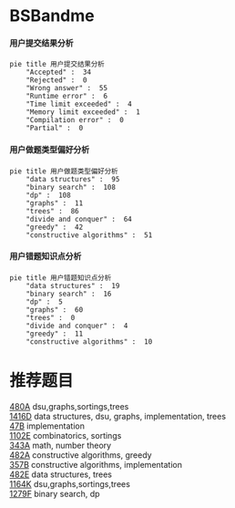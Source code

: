 # BSBandme

<!-- tabs:start -->



#### **用户提交结果分析**

```mermaid
pie title 用户提交结果分析
    "Accepted" :  34
    "Rejected" :  0
    "Wrong answer" :  55
    "Runtime error" :  6
    "Time limit exceeded" :  4
    "Memory limit exceeded" :  1
    "Compilation error" :  0
    "Partial" :  0
```

#### **用户做题类型偏好分析**

```mermaid
pie title 用户做题类型偏好分析
    "data structures" :  95
    "binary search" :  108
    "dp" :  108
    "graphs" :  11
    "trees" :  86
    "divide and conquer" :  64
    "greedy" :  42
    "constructive algorithms" :  51
```
#### **用户错题知识点分析**

```mermaid
pie title 用户错题知识点分析
    "data structures" :  19
    "binary search" :  16
    "dp" :  5
    "graphs" :  60
    "trees" :  0
    "divide and conquer" :  4
    "greedy" :  11
    "constructive algorithms" :  10
```



<!-- tabs:end -->
# 推荐题目
[480A](https://codeforces.com/contest/480/problem/A)		dsu,graphs,sortings,trees		  
[1416D](https://codeforces.com/contest/1416/problem/D)		data structures,
                        dsu,
                        graphs,
                        implementation,
                        trees		  
[47B](https://codeforces.com/contest/47/problem/B)		implementation		  
[1102E](https://codeforces.com/contest/1102/problem/E)		combinatorics,
                        sortings		  
[343A](https://codeforces.com/contest/343/problem/A)		math,
                        number theory		  
[482A](https://codeforces.com/contest/482/problem/A)		constructive algorithms,
                        greedy		  
[357B](https://codeforces.com/contest/357/problem/B)		constructive algorithms,
                        implementation		  
[482E](https://codeforces.com/contest/482/problem/E)		data structures,
                        trees		  
[1164K](https://codeforces.com/contest/1164/problem/K)		dsu,graphs,sortings,trees		  
[1279F](https://codeforces.com/contest/1279/problem/F)		binary search,
                        dp		  
